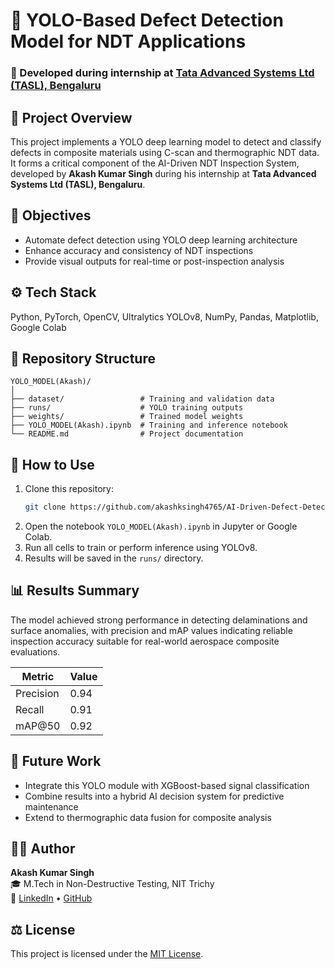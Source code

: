 # 🧠 YOLO-Based Defect Detection Model for NDT Applications

### 🏢 Developed during internship at [Tata Advanced Systems Ltd (TASL), Bengaluru](https://www.tataadvancedsystems.com/)

## 📘 Project Overview
This project implements a YOLO deep learning model to detect and classify defects in composite materials using C-scan and thermographic NDT data. 
It forms a critical component of the AI-Driven NDT Inspection System, developed by **Akash Kumar Singh** during his internship at **Tata Advanced Systems Ltd (TASL), Bengaluru**.

## 🎯 Objectives
- Automate defect detection using YOLO deep learning architecture  
- Enhance accuracy and consistency of NDT inspections  
- Provide visual outputs for real-time or post-inspection analysis  

## ⚙️ Tech Stack
Python, PyTorch, OpenCV, Ultralytics YOLOv8, NumPy, Pandas, Matplotlib, Google Colab

## 📁 Repository Structure
```
YOLO_MODEL(Akash)/
│
├── dataset/                 # Training and validation data
├── runs/                    # YOLO training outputs
├── weights/                 # Trained model weights
├── YOLO_MODEL(Akash).ipynb  # Training and inference notebook
└── README.md                # Project documentation
```

## 🚀 How to Use
1. Clone this repository:
   ```bash
   git clone https://github.com/akashksingh4765/AI-Driven-Defect-Detection-YOLO.git
   ```
2. Open the notebook `YOLO_MODEL(Akash).ipynb` in Jupyter or Google Colab.  
3. Run all cells to train or perform inference using YOLOv8.  
4. Results will be saved in the `runs/` directory.

## 📊 Results Summary
The model achieved strong performance in detecting delaminations and surface anomalies, with precision and mAP values indicating reliable inspection accuracy suitable for real-world aerospace composite evaluations.

| Metric | Value |
|--------|--------|
| Precision | 0.94 |
| Recall | 0.91 |
| mAP@50 | 0.92 |

## 🧠 Future Work
- Integrate this YOLO module with XGBoost-based signal classification  
- Combine results into a hybrid AI decision system for predictive maintenance  
- Extend to thermographic data fusion for composite analysis  

## 👨‍💻 Author
**Akash Kumar Singh**  
🎓 M.Tech in Non-Destructive Testing, NIT Trichy  
🔗 [LinkedIn](https://www.linkedin.com/in/akashksingh4765/) • [GitHub](https://github.com/akashksingh4765)

## ⚖️ License
This project is licensed under the [MIT License](LICENSE).
